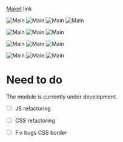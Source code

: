 [Maket](https://www.figma.com/file/DtdHJdUciHfLaFqdWE2JIe/Diletant-Search?node-id=1%3A11) link

![Main](/images/320_header.png)
![Main](/images/320_cards.png)
![Main](/images/320_publicity.png)
![Main](/images/320_footer.png)

![Main](/images/768_header.png)
![Main](/images/768_publicity.png)
![Main](/images/768_footer.png)

![Main](/images/1024_header.png)
![Main](/images/1024_publicity.png)
![Main](/images/1024_footer.png)

![Main](/images/1440_header.png)
![Main](/images/1440_publicity.png)
![Main](/images/1440_footer.png)

# Need to do
The module is currently under development.

- [ ] JS refactoring
- [ ] CSS refactoring
- [ ] Fix bugs CSS border



